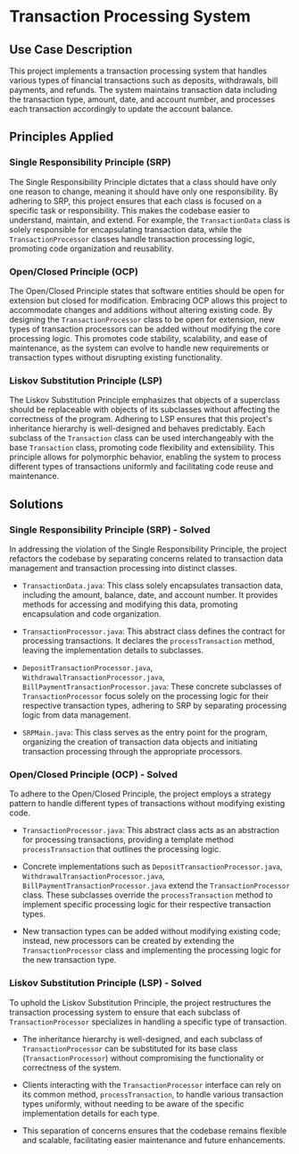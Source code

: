 # Transaction Processing System

## Use Case Description

This project implements a transaction processing system that handles various types of financial transactions such as deposits, withdrawals, bill payments, and refunds. The system maintains transaction data including the transaction type, amount, date, and account number, and processes each transaction accordingly to update the account balance.

## Principles Applied

### Single Responsibility Principle (SRP)

The Single Responsibility Principle dictates that a class should have only one reason to change, meaning it should have only one responsibility. By adhering to SRP, this project ensures that each class is focused on a specific task or responsibility. This makes the codebase easier to understand, maintain, and extend. For example, the `TransactionData` class is solely responsible for encapsulating transaction data, while the `TransactionProcessor` classes handle transaction processing logic, promoting code organization and reusability.

### Open/Closed Principle (OCP)

The Open/Closed Principle states that software entities should be open for extension but closed for modification. Embracing OCP allows this project to accommodate changes and additions without altering existing code. By designing the `TransactionProcessor` class to be open for extension, new types of transaction processors can be added without modifying the core processing logic. This promotes code stability, scalability, and ease of maintenance, as the system can evolve to handle new requirements or transaction types without disrupting existing functionality.

### Liskov Substitution Principle (LSP)

The Liskov Substitution Principle emphasizes that objects of a superclass should be replaceable with objects of its subclasses without affecting the correctness of the program. Adhering to LSP ensures that this project's inheritance hierarchy is well-designed and behaves predictably. Each subclass of the `Transaction` class can be used interchangeably with the base `Transaction` class, promoting code flexibility and extensibility. This principle allows for polymorphic behavior, enabling the system to process different types of transactions uniformly and facilitating code reuse and maintenance.

## Solutions

### Single Responsibility Principle (SRP) - Solved

In addressing the violation of the Single Responsibility Principle, the project refactors the codebase by separating concerns related to transaction data management and transaction processing into distinct classes.

- `TransactionData.java`: This class solely encapsulates transaction data, including the amount, balance, date, and account number. It provides methods for accessing and modifying this data, promoting encapsulation and code organization.

- `TransactionProcessor.java`: This abstract class defines the contract for processing transactions. It declares the `processTransaction` method, leaving the implementation details to subclasses.

- `DepositTransactionProcessor.java`, `WithdrawalTransactionProcessor.java`, `BillPaymentTransactionProcessor.java`: These concrete subclasses of `TransactionProcessor` focus solely on the processing logic for their respective transaction types, adhering to SRP by separating processing logic from data management.

- `SRPMain.java`: This class serves as the entry point for the program, organizing the creation of transaction data objects and initiating transaction processing through the appropriate processors.

### Open/Closed Principle (OCP) - Solved

To adhere to the Open/Closed Principle, the project employs a strategy pattern to handle different types of transactions without modifying existing code.

- `TransactionProcessor.java`: This abstract class acts as an abstraction for processing transactions, providing a template method `processTransaction` that outlines the processing logic.

- Concrete implementations such as `DepositTransactionProcessor.java`, `WithdrawalTransactionProcessor.java`, `BillPaymentTransactionProcessor.java` extend the `TransactionProcessor` class. These subclasses override the `processTransaction` method to implement specific processing logic for their respective transaction types.

- New transaction types can be added without modifying existing code; instead, new processors can be created by extending the `TransactionProcessor` class and implementing the processing logic for the new transaction type.

### Liskov Substitution Principle (LSP) - Solved

To uphold the Liskov Substitution Principle, the project restructures the transaction processing system to ensure that each subclass of `TransactionProcessor` specializes in handling a specific type of transaction.

- The inheritance hierarchy is well-designed, and each subclass of `TransactionProcessor` can be substituted for its base class (`TransactionProcessor`) without compromising the functionality or correctness of the system.

- Clients interacting with the `TransactionProcessor` interface can rely on its common method, `processTransaction`, to handle various transaction types uniformly, without needing to be aware of the specific implementation details for each type.

- This separation of concerns ensures that the codebase remains flexible and scalable, facilitating easier maintenance and future enhancements.
